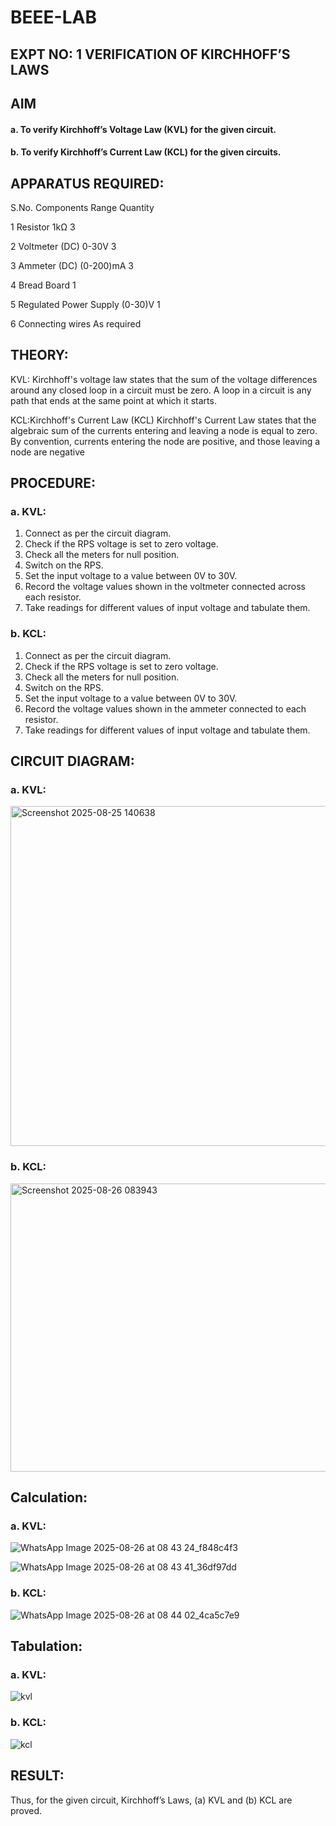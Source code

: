 # BEEE-LAB

## EXPT NO: 1	VERIFICATION OF KIRCHHOFF’S LAWS

## AIM
#### a.   To verify Kirchhoff’s Voltage Law (KVL) for the given circuit. 
#### b.   To verify Kirchhoff’s Current Law (KCL) for the given circuits.

## APPARATUS REQUIRED:

S.No.	Components	Range	Quantity

1	Resistor	1kΩ	3

2	Voltmeter (DC)	0-30V	3

3	Ammeter (DC)	(0-200)mA	3

4	Bread Board		1

5	Regulated Power Supply	(0-30)V	1

6	Connecting wires		As required


## THEORY:

KVL: Kirchhoff's voltage law states that the sum of the voltage differences around any closed loop in a circuit must be zero. A loop in a circuit is any path that ends at the same point at which it starts.


KCL:Kirchhoff's Current Law (KCL) Kirchhoff's Current Law states that the algebraic sum of the currents entering and leaving a node is equal to zero. By convention, currents entering the node are positive, and those leaving a node are negative


## PROCEDURE:
### a.   KVL:
1.   Connect as per the circuit diagram.
2.   Check if the RPS voltage is set to zero voltage.
3.   Check all the meters for null position.
4.   Switch on the RPS.
5.   Set the input voltage to a value between 0V to 30V.
6.   Record the voltage values shown in the voltmeter connected across each resistor.
7.   Take readings for different values of input voltage and tabulate them.


### b.  KCL:
1.   Connect as per the circuit diagram.
2.   Check if the RPS voltage is set to zero voltage.
3.   Check all the meters for null position.
4.   Switch on the RPS.
5.   Set the input voltage to a value between 0V to 30V.
6.   Record the voltage values shown in the ammeter connected to each resistor.
7.   Take readings for different values of input voltage and tabulate them. 


## CIRCUIT DIAGRAM:

### a.   KVL:
 
<img width="1323" height="544" alt="Screenshot 2025-08-25 140638" src="https://github.com/user-attachments/assets/e4e4345c-d890-4ea7-b007-305299677640" />


### b.  KCL:
 
<img width="822" height="461" alt="Screenshot 2025-08-26 083943" src="https://github.com/user-attachments/assets/7dc59094-d105-4b50-a703-e63fd34ef729" />

## Calculation:

### a.   KVL:
 
![WhatsApp Image 2025-08-26 at 08 43 24_f848c4f3](https://github.com/user-attachments/assets/7da4fb39-d2be-4c7b-b07e-b32b612b5f21)

![WhatsApp Image 2025-08-26 at 08 43 41_36df97dd](https://github.com/user-attachments/assets/6f55cafd-4b93-4a2d-a3c3-dd544cd1ef2b)



### b.  KCL:

![WhatsApp Image 2025-08-26 at 08 44 02_4ca5c7e9](https://github.com/user-attachments/assets/893eecb7-b869-49ef-a564-cd31f64f1f9c)



## Tabulation:

### a.   KVL:

![kvl](https://github.com/user-attachments/assets/3d856b96-812b-4b4a-94e9-ff2750e0ca1b)



### b.  KCL:

 ![kcl](https://github.com/user-attachments/assets/64e0440a-fec7-4eb5-8497-93893b7d8da9)

## RESULT:

Thus, for the given circuit, Kirchhoff’s Laws, (a) KVL and (b) KCL are proved.

